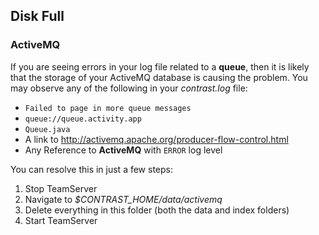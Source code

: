 <!--
title: "Debugging the Configuration of Active Directory or LDAP authentication services."
description: "Debugging the Configuration of Active Directory or LDAP authentication services."
tags: "Debug LDAP AD logging"
-->

## Disk Full

### ActiveMQ

If you are seeing errors in your log file related to a **queue**, then it is likely that the storage of your ActiveMQ database is causing the problem.  You may observe any of the following in your *contrast.log* file:

* `Failed to page in more queue messages`
* `queue://queue.activity.app`
* `Queue.java`
* A link to http://activemq.apache.org/producer-flow-control.html
* Any Reference to **ActiveMQ** with ```ERROR``` log level

You can resolve this in just a few steps:

1.  Stop TeamServer
2.  Navigate to *$CONTRAST_HOME/data/activemq*
3.  Delete everything in this folder (both the data and index folders)
4.  Start TeamServer
